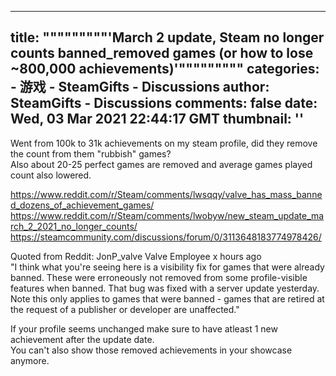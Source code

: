 
---
title: """""""""'March 2 update, Steam no longer counts banned_removed games (or how to lose ~800,000 achievements)'"""""""""
categories: 
    - 游戏
    - SteamGifts - Discussions
author: SteamGifts - Discussions
comments: false
date: Wed, 03 Mar 2021 22:44:17 GMT
thumbnail: ''
---

<div>   
<p>Went from 100k to 31k achievements on my steam profile, did they remove the count from them "rubbish" games?<br>
Also about 20-25 perfect games are removed and average games played count also lowered.</p>
<p><a href="https://www.reddit.com/r/Steam/comments/lwsqqy/valve_has_mass_banned_dozens_of_achievement_games/" rel="nofollow noopener" target="_blank">https://www.reddit.com/r/Steam/comments/lwsqqy/valve_has_mass_banned_dozens_of_achievement_games/</a><br>
<a href="https://www.reddit.com/r/Steam/comments/lwobyw/new_steam_update_march_2_2021_no_longer_counts/" rel="nofollow noopener" target="_blank">https://www.reddit.com/r/Steam/comments/lwobyw/new_steam_update_march_2_2021_no_longer_counts/</a><br>
<a href="https://steamcommunity.com/discussions/forum/0/3113648183774978426/" rel="nofollow noopener" target="_blank">https://steamcommunity.com/discussions/forum/0/3113648183774978426/</a></p>
<p>Quoted from Reddit: JonP_valve Valve Employee x hours ago<br>
"I think what you're seeing here is a visibility fix for games that were already banned. These were erroneously not removed from some profile-visible features when banned. That bug was fixed with a server update yesterday.<br>
Note this only applies to games that were banned - games that are retired at the request of a publisher or developer are unaffected."</p>
<p>If your profile seems unchanged make sure to have atleast 1 new achievement after the update date.<br>
You can't also show those removed achievements in your showcase anymore.</p>  
</div>
            